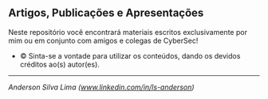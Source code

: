 ## Artigos, Publicações e Apresentações

Neste repositório você encontrará materiais escritos exclusivamente por mim ou em conjunto com amigos e colegas de CyberSec!
- ©️ Sinta-se a vontade para utilizar os conteúdos, dando os devidos créditos ao(s) autor(es).

***
_Anderson Silva Lima (www.linkedin.com/in/ls-anderson)_
